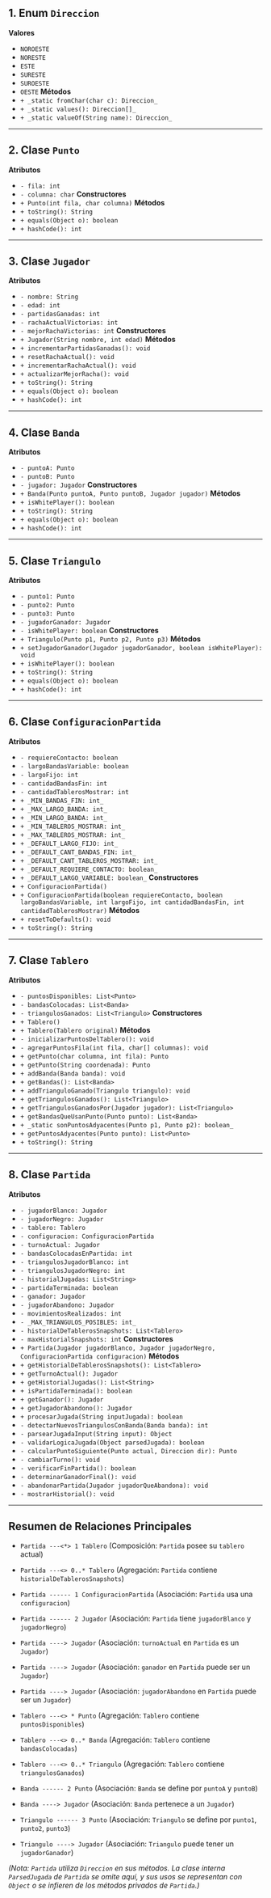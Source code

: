 ## 1. Enum `Direccion`
**Valores**
  * `NOROESTE`
  * `NORESTE`
  * `ESTE`
  * `SURESTE`
  * `SUROESTE`
  * `OESTE`
**Métodos**
  * `+ _static fromChar(char c): Direccion_`
  * `+ _static values(): Direccion[]_`
  * `+ _static valueOf(String name): Direccion_`

---

## 2. Clase `Punto`
**Atributos**
  * `- fila: int`
  * `- columna: char`
**Constructores**
  * `+ Punto(int fila, char columna)`
**Métodos**
  * `+ toString(): String`
  * `+ equals(Object o): boolean`
  * `+ hashCode(): int`

---

## 3. Clase `Jugador`
**Atributos**
  * `- nombre: String`
  * `- edad: int`
  * `- partidasGanadas: int`
  * `- rachaActualVictorias: int`
  * `- mejorRachaVictorias: int`
**Constructores**
  * `+ Jugador(String nombre, int edad)`
**Métodos**
  * `+ incrementarPartidasGanadas(): void`
  * `+ resetRachaActual(): void`
  * `+ incrementarRachaActual(): void`
  * `+ actualizarMejorRacha(): void`
  * `+ toString(): String`
  * `+ equals(Object o): boolean`
  * `+ hashCode(): int`

---

## 4. Clase `Banda`
**Atributos**
  * `- puntoA: Punto`
  * `- puntoB: Punto`
  * `- jugador: Jugador`
**Constructores**
  * `+ Banda(Punto puntoA, Punto puntoB, Jugador jugador)`
**Métodos**
  * `+ isWhitePlayer(): boolean`
  * `+ toString(): String`
  * `+ equals(Object o): boolean`
  * `+ hashCode(): int`

---

## 5. Clase `Triangulo`
**Atributos**
  * `- punto1: Punto`
  * `- punto2: Punto`
  * `- punto3: Punto`
  * `- jugadorGanador: Jugador`
  * `- isWhitePlayer: boolean`
**Constructores**
  * `+ Triangulo(Punto p1, Punto p2, Punto p3)`
**Métodos**
  * `+ setJugadorGanador(Jugador jugadorGanador, boolean isWhitePlayer): void`
  * `+ isWhitePlayer(): boolean`
  * `+ toString(): String`
  * `+ equals(Object o): boolean`
  * `+ hashCode(): int`

---

## 6. Clase `ConfiguracionPartida`
**Atributos**
  * `- requiereContacto: boolean`
  * `- largoBandasVariable: boolean`
  * `- largoFijo: int`
  * `- cantidadBandasFin: int`
  * `- cantidadTablerosMostrar: int`
  * `+ _MIN_BANDAS_FIN: int_`
  * `+ _MAX_LARGO_BANDA: int_`
  * `+ _MIN_LARGO_BANDA: int_`
  * `+ _MIN_TABLEROS_MOSTRAR: int_`
  * `+ _MAX_TABLEROS_MOSTRAR: int_`
  * `+ _DEFAULT_LARGO_FIJO: int_`
  * `+ _DEFAULT_CANT_BANDAS_FIN: int_`
  * `+ _DEFAULT_CANT_TABLEROS_MOSTRAR: int_`
  * `+ _DEFAULT_REQUIERE_CONTACTO: boolean_`
  * `+ _DEFAULT_LARGO_VARIABLE: boolean_`
**Constructores**
  * `+ ConfiguracionPartida()`
  * `+ ConfiguracionPartida(boolean requiereContacto, boolean largoBandasVariable, int largoFijo, int cantidadBandasFin, int cantidadTablerosMostrar)`
**Métodos**
  * `+ resetToDefaults(): void`
  * `+ toString(): String`

---

## 7. Clase `Tablero`
**Atributos**
  * `- puntosDisponibles: List<Punto>`
  * `- bandasColocadas: List<Banda>`
  * `- triangulosGanados: List<Triangulo>`
**Constructores**
  * `+ Tablero()`
  * `+ Tablero(Tablero original)`
**Métodos**
  * `- inicializarPuntosDelTablero(): void`
  * `- agregarPuntosFila(int fila, char[] columnas): void`
  * `+ getPunto(char columna, int fila): Punto`
  * `+ getPunto(String coordenada): Punto`
  * `+ addBanda(Banda banda): void`
  * `+ getBandas(): List<Banda>`
  * `+ addTrianguloGanado(Triangulo triangulo): void`
  * `+ getTriangulosGanados(): List<Triangulo>`
  * `+ getTriangulosGanadosPor(Jugador jugador): List<Triangulo>`
  * `+ getBandasQueUsanPunto(Punto punto): List<Banda>`
  * `+ _static sonPuntosAdyacentes(Punto p1, Punto p2): boolean_`
  * `+ getPuntosAdyacentes(Punto punto): List<Punto>`
  * `+ toString(): String`

---

## 8. Clase `Partida`
**Atributos**
  * `- jugadorBlanco: Jugador`
  * `- jugadorNegro: Jugador`
  * `- tablero: Tablero`
  * `- configuracion: ConfiguracionPartida`
  * `- turnoActual: Jugador`
  * `- bandasColocadasEnPartida: int`
  * `- triangulosJugadorBlanco: int`
  * `- triangulosJugadorNegro: int`
  * `- historialJugadas: List<String>`
  * `- partidaTerminada: boolean`
  * `- ganador: Jugador`
  * `- jugadorAbandono: Jugador`
  * `- movimientosRealizados: int`
  * `- _MAX_TRIANGULOS_POSIBLES: int_`
  * `- historialDeTablerosSnapshots: List<Tablero>`
  * `- maxHistorialSnapshots: int`
**Constructores**
  * `+ Partida(Jugador jugadorBlanco, Jugador jugadorNegro, ConfiguracionPartida configuracion)`
**Métodos**
  * `+ getHistorialDeTablerosSnapshots(): List<Tablero>`
  * `+ getTurnoActual(): Jugador`
  * `+ getHistorialJugadas(): List<String>`
  * `+ isPartidaTerminada(): boolean`
  * `+ getGanador(): Jugador`
  * `+ getJugadorAbandono(): Jugador`
  * `+ procesarJugada(String inputJugada): boolean`
  * `- detectarNuevosTriangulosConBanda(Banda banda): int`
  * `- parsearJugadaInput(String input): Object`
  * `- validarLogicaJugada(Object parsedJugada): boolean`
  * `- calcularPuntoSiguiente(Punto actual, Direccion dir): Punto`
  * `- cambiarTurno(): void`
  * `- verificarFinPartida(): boolean`
  * `- determinarGanadorFinal(): void`
  * `- abandonarPartida(Jugador jugadorQueAbandona): void`
  * `- mostrarHistorial(): void`

---

## Resumen de Relaciones Principales

*   `Partida ---<*> 1 Tablero` (Composición: `Partida` posee su `tablero` actual)
*   `Partida ---<> 0..* Tablero` (Agregación: `Partida` contiene `historialDeTablerosSnapshots`)
*   `Partida ------ 1 ConfiguracionPartida` (Asociación: `Partida` usa una `configuracion`)
*   `Partida ------ 2 Jugador` (Asociación: `Partida` tiene `jugadorBlanco` y `jugadorNegro`)
*   `Partida ----> Jugador` (Asociación: `turnoActual` en `Partida` es un `Jugador`)
*   `Partida ----> Jugador` (Asociación: `ganador` en `Partida` puede ser un `Jugador`)
*   `Partida ----> Jugador` (Asociación: `jugadorAbandono` en `Partida` puede ser un `Jugador`)

*   `Tablero ---<> * Punto` (Agregación: `Tablero` contiene `puntosDisponibles`)
*   `Tablero ---<> 0..* Banda` (Agregación: `Tablero` contiene `bandasColocadas`)
*   `Tablero ---<> 0..* Triangulo` (Agregación: `Tablero` contiene `triangulosGanados`)

*   `Banda ------ 2 Punto` (Asociación: `Banda` se define por `puntoA` y `puntoB`)
*   `Banda ----> Jugador` (Asociación: `Banda` pertenece a un `Jugador`)

*   `Triangulo ------ 3 Punto` (Asociación: `Triangulo` se define por `punto1`, `punto2`, `punto3`)
*   `Triangulo ----> Jugador` (Asociación: `Triangulo` puede tener un `jugadorGanador`)

*(Nota: `Partida` utiliza `Direccion` en sus métodos. La clase interna `ParsedJugada` de `Partida` se omite aquí, y sus usos se representan con `Object` o se infieren de los métodos privados de `Partida`.)*